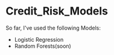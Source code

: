 # Credit_Risk_Models

So far, I've used the following Models:
+ Logistic Regression
+ Random Forests(soon)
